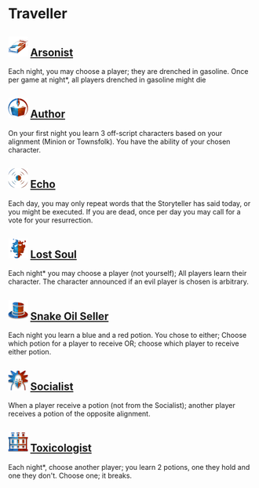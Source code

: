 # Traveller

## ![](Arsonist/.image_big.png)  [Arsonist](Arsonist)
Each night, you may choose a player; they are drenched in gasoline. Once per game at night*, all players drenched in gasoline might die

## ![](Author/.image_big.png)  [Author](Author)
On your first night you learn 3 off-script characters based on your alignment (Minion or Townsfolk). You have the ability of your chosen character.

## ![](Echo/.image_big.png)  [Echo](Echo)
Each day, you may only repeat words that the Storyteller has said today, or you might be executed. If you are dead, once per day you may call for a vote for your resurrection.

## ![](Lost%20Soul/.image_big.png)  [Lost Soul](Lost%20Soul)
Each night* you may choose a player (not yourself); All players learn their character. The character announced if an evil player is chosen is arbitrary.

## ![](Snake%20Oil%20Seller/.image_big.png)  [Snake Oil Seller](Snake%20Oil%20Seller)
Each night you learn a blue and a red potion. You chose to either; Choose which potion for a player to receive OR; choose which player to receive either potion.

## ![](Socialist/.image_big.png)  [Socialist](Socialist)
When a player receive a potion (not from the Socialist); another player receives a potion of the opposite alignment.

## ![](Toxicologist/.image_big.png)  [Toxicologist](Toxicologist)
Each night*, choose another player; you learn 2 potions, one they hold and one they don't. Choose one; it breaks.

